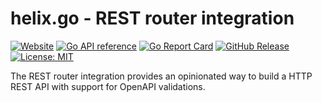 # helix.go - REST router integration

[![Website](https://img.shields.io/website?url=https%3A%2F%2Fnunchi.studio%2Fhelix%2Fintegration%2Frest&up_message=docs&label=website)](https://nunchi.studio/helix/integration/rest)
[![Go API reference](https://pkg.go.dev/badge/go.nunchi.studio/helix.svg)](https://pkg.go.dev/go.nunchi.studio/helix/integration/rest)
[![Go Report Card](https://goreportcard.com/badge/go.nunchi.studio/helix/integration/rest)](https://goreportcard.com/report/go.nunchi.studio/helix/integration/rest)
[![GitHub Release](https://img.shields.io/github/v/release/nunchistudio/helix.go)](https://github.com/nunchistudio/helix.go/releases/latest)
[![License: MIT](https://img.shields.io/badge/License-MIT-green.svg)](https://opensource.org/licenses/MIT)

The REST router integration provides an opinionated way to build a HTTP REST API
with support for OpenAPI validations.
